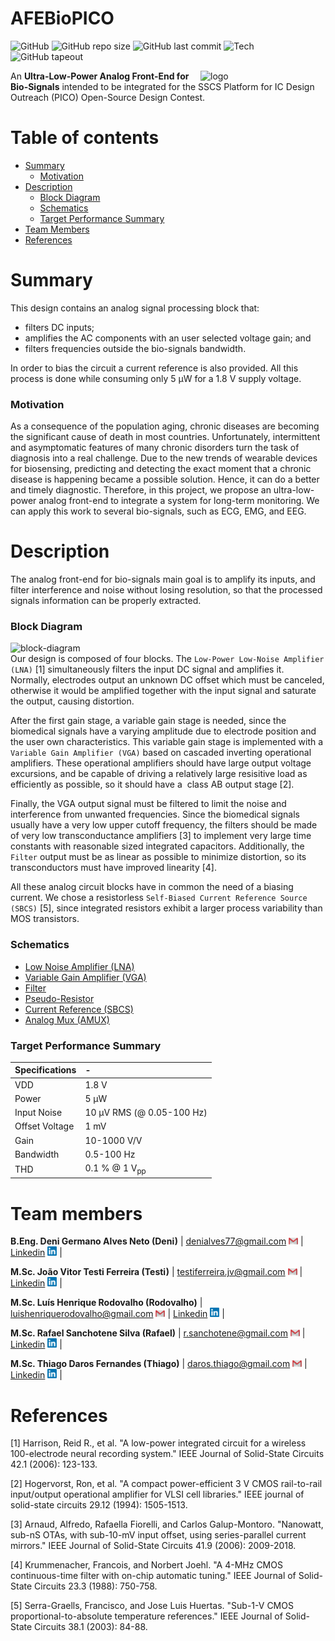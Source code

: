 # AFEBioPICO

![GitHub](https://img.shields.io/github/license/lhrodovalho/AFEBioPICO?style=plastic)
![GitHub repo size](https://img.shields.io/github/repo-size/lhrodovalho/AFEBioPICO?style=plastic)
![GitHub last commit](https://img.shields.io/github/last-commit/lhrodovalho/AFEBioPICO?style=plastic)
![Tech](https://img.shields.io/badge/Tech-sky130A-blue?style=plastic)
![GitHub tapeout](https://img.shields.io/date/1634326346?label=tapeout%20in&style=plastic)

<img align="right" width="200" src="https://user-images.githubusercontent.com/5855935/131919296-44c57e7a-2a92-46f5-af4d-672fbe1cb04c.png" alt="logo">

An <b>Ultra-Low-Power Analog Front-End for Bio-Signals</b> intended to be integrated for the SSCS Platform for IC Design Outreach (PICO) Open-Source Design Contest. </br>




Table of contents
==============================
<!--ts-->
  * [Summary](#Summary)
    * [Motivation](#Motivation)
  * [Description](#Description)
    * [Block Diagram](#Block-Diagram)
    * [Schematics](#Schematics)
    * [Target Performance Summary](#Target-Performance-Summary)
  * [Team Members](#Team-Members)  
  * [References](#References)
<!--te-->

Summary
=======

This design contains an analog signal processing block that:
-  filters DC inputs;
-  amplifies the AC components with an user selected voltage gain; and
-  filters frequencies outside the bio-signals bandwidth. </br>

In order to bias the circuit a current reference is also provided. All this process is done while consuming only 5 &mu;W for a 1.8 V supply voltage.

### Motivation

As a consequence of the population aging, chronic diseases are becoming the significant cause of death in most countries. Unfortunately, intermittent and asymptomatic features of many chronic disorders turn the task of diagnosis into a real challenge. Due to the new trends of wearable devices for biosensing, predicting and detecting the exact moment that a chronic disease is happening became a possible solution. Hence, it can do a better and timely diagnostic. Therefore, in this project, we propose an ultra-low-power analog front-end to integrate a system for long-term monitoring. We can apply this work to several bio-signals, such as ECG, EMG, and EEG.

Description
===========

The analog front-end for bio-signals main goal is to amplify its inputs, and filter interference and noise without losing resolution, so that the processed signals information can be properly extracted.


### Block Diagram

<img align=left width="550" src="https://user-images.githubusercontent.com/5855935/132361366-0e53de44-0f2a-4ce3-8b64-24c5ce326807.png" alt="block-diagram">

Our design is composed of four blocks. The `Low-Power Low-Noise Amplifier (LNA)` [1] simultaneously filters the input DC signal and amplifies it. Normally, electrodes output an unknown DC offset which must be canceled, otherwise it would be amplified together with the input signal and saturate the output, causing distortion.

After the first gain stage, a variable gain stage is needed, since the biomedical signals have a varying amplitude due to electrode position and the user own characteristics. This variable gain stage is implemented with a `Variable Gain Amplifier (VGA)` based on cascaded inverting operational amplifiers. These operational amplifiers should have large output voltage excursions, and be capable of driving a relatively large resisitive load as efficiently as possible, so it should have a  class AB output stage [2].

Finally, the VGA output signal must be filtered to limit the noise and interference from unwanted frequencies. Since the biomedical signals usually have a very low upper cutoff frequency, the filters should be made of very low transconductance amplifiers [3] to implement very large time constants with reasonable sized integrated capacitors. Additionally, the `Filter` output must be as linear as possible to minimize distortion, so its transconductors must have improved linearity [4].

All these analog circuit blocks have in common the need of a biasing current. We chose a resistorless `Self-Biased Current Reference Source (SBCS)` [5], since integrated resistors exhibit a larger process variability than MOS transistors.


### Schematics

- [Low Noise Amplifier (LNA)](https://github.com/lhrodovalho/AFEBioPICO/blob/main/xschem/LNA/LNA.md)
- [Variable Gain Amplifier (VGA)](https://github.com/lhrodovalho/AFEBioPICO/blob/main/xschem/VGA/VGA.md) 
- [Filter](https://github.com/lhrodovalho/AFEBioPICO/blob/main/xschem/FILTER/FILTER.md) 
- [Pseudo-Resistor](https://github.com/lhrodovalho/AFEBioPICO/blob/main/xschem/PR/PR.md)
- [Current Reference (SBCS)](https://github.com/lhrodovalho/AFEBioPICO/blob/main/xschem/SBCS/SBCS.md)
- [Analog Mux (AMUX)](https://github.com/lhrodovalho/AFEBioPICO/blob/main/xschem/AMUX/AMUX.md)

### Target Performance Summary


| Specifications  | -                            |
| :---            | :---                         |
| VDD             | 1.8 V                        |
| Power           | 5 &mu;W                      |
| Input Noise     | 10 &mu;V RMS (@ 0.05-100 Hz) |
| Offset Voltage  | 1 mV                         |
| Gain            | 10-1000 V/V                  |
| Bandwidth       |	0.5-100 Hz                   |
| THD             |	0.1 % @ 1 V<sub>pp</sub>     |

Team members
============


**B.Eng. Deni Germano Alves Neto (Deni)**
| [denialves77@gmail.com](mailto:denialves77@gmail.com?subject=Hi% "Hi!") <img width="15" src="https://github.com/lhrodovalho/AFEBioPICO/blob/main/images/email.png" alt="email"> | 
[Linkedin](https://www.linkedin.com/in/deni-alves-neto) <img width="15" src="https://github.com/lhrodovalho/AFEBioPICO/blob/main/images/linkedin.png"> |

**M.Sc. João Vitor Testi Ferreira (Testi)**
| [testiferreira.jv@gmail.com](mailto:testiferreira.jv@gmail.com?subject=Hi% "Hi!") <img width="15" src="https://github.com/lhrodovalho/AFEBioPICO/blob/main/images/email.png" alt="email"> | 
[Linkedin](https://www.linkedin.com/in/joão-vitor-testi-ferreira-925305101) <img width="15" src="https://github.com/lhrodovalho/AFEBioPICO/blob/main/images/linkedin.png"> |

**M.Sc. Luís Henrique Rodovalho (Rodovalho)**
| [luishenriquerodovalho@gmail.com](mailto:luishenriquerodovalho@gmail.com?subject=Hi% "Hi!") <img width="15" src="https://github.com/lhrodovalho/AFEBioPICO/blob/main/images/email.png" alt="email"> | 
[Linkedin](https://www.linkedin.com/in/luís-henrique-rodovalho-moreira-de-lima-765a8a7a) <img width="15" src="https://github.com/lhrodovalho/AFEBioPICO/blob/main/images/linkedin.png"> |

**M.Sc. Rafael Sanchotene Silva (Rafael)**
| [r.sanchotene@gmail.com](mailto:r.sanchotene@gmail.com?subject=Hi% "Hi!") <img width="15" src="https://github.com/lhrodovalho/AFEBioPICO/blob/main/images/email.png" alt="email"> | 
[Linkedin](https://www.linkedin.com/in/rafael-sanchotene-silva-1a6275b4) <img width="15" src="https://github.com/lhrodovalho/AFEBioPICO/blob/main/images/linkedin.png"> |

**M.Sc. Thiago Daros Fernandes (Thiago)**
| [daros.thiago@gmail.com](mailto:daros.thiago@gmail.com?subject=Hi% "Hi!") <img width="15" src="https://github.com/lhrodovalho/AFEBioPICO/blob/main/images/email.png" alt="email"> | 
[Linkedin](https://www.linkedin.com/in/thiago-daros-fernandes-20a365115) <img width="15" src="https://github.com/lhrodovalho/AFEBioPICO/blob/main/images/linkedin.png"> |

References
==========

[1] Harrison, Reid R., et al. "A low-power integrated circuit for a wireless 100-electrode neural recording system." IEEE Journal of Solid-State Circuits 42.1 (2006): 123-133.

[2] Hogervorst, Ron, et al. "A compact power-efficient 3 V CMOS rail-to-rail input/output operational amplifier for VLSI cell libraries." IEEE journal of solid-state circuits 29.12 (1994): 1505-1513.

[3] Arnaud, Alfredo, Rafaella Fiorelli, and Carlos Galup-Montoro. "Nanowatt, sub-nS OTAs, with sub-10-mV input offset, using series-parallel current mirrors." IEEE Journal of Solid-State Circuits 41.9 (2006): 2009-2018.

[4] Krummenacher, Francois, and Norbert Joehl. "A 4-MHz CMOS continuous-time filter with on-chip automatic tuning." IEEE Journal of Solid-State Circuits 23.3 (1988): 750-758.

[5] Serra-Graells, Francisco, and Jose Luis Huertas. "Sub-1-V CMOS proportional-to-absolute temperature references." IEEE Journal of Solid-State Circuits 38.1 (2003): 84-88.


